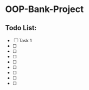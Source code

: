 # OOP-Bank-Project

## Todo List:

- [ ] Task 1
- [ ] 
- [ ] 
- [ ] 
- [ ] 
- [ ]
- [ ] 
- [ ] 
- [ ] 
